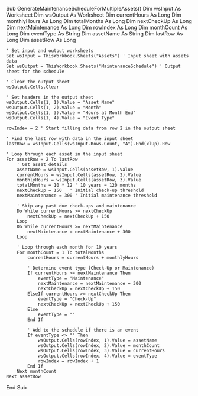 Sub GenerateMaintenanceScheduleForMultipleAssets()
    Dim wsInput As Worksheet
    Dim wsOutput As Worksheet
    Dim currentHours As Long
    Dim monthlyHours As Long
    Dim totalMonths As Long
    Dim nextCheckUp As Long
    Dim nextMaintenance As Long
    Dim rowIndex As Long
    Dim monthCount As Long
    Dim eventType As String
    Dim assetName As String
    Dim lastRow As Long
    Dim assetRow As Long
    
    ' Set input and output worksheets
    Set wsInput = ThisWorkbook.Sheets("Assets") ' Input sheet with assets data
    Set wsOutput = ThisWorkbook.Sheets("MaintenanceSchedule") ' Output sheet for the schedule
    
    ' Clear the output sheet
    wsOutput.Cells.Clear
    
    ' Set headers in the output sheet
    wsOutput.Cells(1, 1).Value = "Asset Name"
    wsOutput.Cells(1, 2).Value = "Month"
    wsOutput.Cells(1, 3).Value = "Hours at Month End"
    wsOutput.Cells(1, 4).Value = "Event Type"
    
    rowIndex = 2 ' Start filling data from row 2 in the output sheet
    
    ' Find the last row with data in the input sheet
    lastRow = wsInput.Cells(wsInput.Rows.Count, "A").End(xlUp).Row
    
    ' Loop through each asset in the input sheet
    For assetRow = 2 To lastRow
        ' Get asset details
        assetName = wsInput.Cells(assetRow, 1).Value
        currentHours = wsInput.Cells(assetRow, 2).Value
        monthlyHours = wsInput.Cells(assetRow, 3).Value
        totalMonths = 10 * 12 ' 10 years = 120 months
        nextCheckUp = 150   ' Initial check-up threshold
        nextMaintenance = 300 ' Initial maintenance threshold
        
        ' Skip any past due check-ups and maintenance
        Do While currentHours >= nextCheckUp
            nextCheckUp = nextCheckUp + 150
        Loop
        Do While currentHours >= nextMaintenance
            nextMaintenance = nextMaintenance + 300
        Loop
        
        ' Loop through each month for 10 years
        For monthCount = 1 To totalMonths
            currentHours = currentHours + monthlyHours
            
            ' Determine event type (Check-Up or Maintenance)
            If currentHours >= nextMaintenance Then
                eventType = "Maintenance"
                nextMaintenance = nextMaintenance + 300
                nextCheckUp = nextCheckUp + 150
            ElseIf currentHours >= nextCheckUp Then
                eventType = "Check-Up"
                nextCheckUp = nextCheckUp + 150
            Else
                eventType = ""
            End If
            
            ' Add to the schedule if there is an event
            If eventType <> "" Then
                wsOutput.Cells(rowIndex, 1).Value = assetName
                wsOutput.Cells(rowIndex, 2).Value = monthCount
                wsOutput.Cells(rowIndex, 3).Value = currentHours
                wsOutput.Cells(rowIndex, 4).Value = eventType
                rowIndex = rowIndex + 1
            End If
        Next monthCount
    Next assetRow
End Sub
